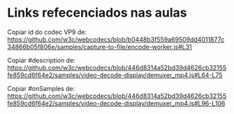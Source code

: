 # Links refecenciados nas aulas

Copiar id do codec VP9 de: https://github.com/w3c/webcodecs/blob/b0448b3f559a69509dd4011877c34866b05f806e/samples/capture-to-file/encode-worker.js#L31

Copiar #description de: https://github.com/w3c/webcodecs/blob/446d8314a52bd39d4626cb32155fe859cd6f64e2/samples/video-decode-display/demuxer_mp4.js#L64-L75

Copiar #onSamples de: https://github.com/w3c/webcodecs/blob/446d8314a52bd39d4626cb32155fe859cd6f64e2/samples/video-decode-display/demuxer_mp4.js#L96-L106
